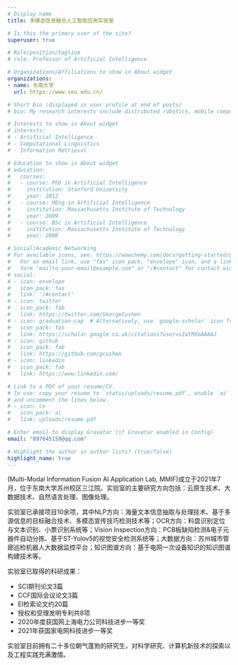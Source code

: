```yaml
---
# Display name
title: 多模态信息融合人工智能应用实验室

# Is this the primary user of the site?
superuser: true

# Role/position/tagline
# role: Professor of Artificial Intelligence

# Organizations/Affiliations to show in About widget
organizations:
- name: 东南大学
  url: https://www.seu.edu.cn/

# Short bio (displayed in user profile at end of posts)
# bio: My research interests include distributed robotics, mobile computing and programmable matter.

# Interests to show in About widget
# interests:
# - Artificial Intelligence
# - Computational Linguistics
# - Information Retrieval

# Education to show in About widget
# education:
#   courses:
#   - course: PhD in Artificial Intelligence
#     institution: Stanford University
#     year: 2012
#   - course: MEng in Artificial Intelligence
#     institution: Massachusetts Institute of Technology
#     year: 2009
#   - course: BSc in Artificial Intelligence
#     institution: Massachusetts Institute of Technology
#     year: 2008

# Social/Academic Networking
# For available icons, see: https://wowchemy.com/docs/getting-started/page-builder/#icons
#   For an email link, use "fas" icon pack, "envelope" icon, and a link in the
#   form "mailto:your-email@example.com" or "/#contact" for contact widget.
# social:
# - icon: envelope
#   icon_pack: fas
#   link: '/#contact'
# - icon: twitter
#   icon_pack: fab
#   link: https://twitter.com/GeorgeCushen
# - icon: graduation-cap  # Alternatively, use `google-scholar` icon from `ai` icon pack
#   icon_pack: fas
#   link: https://scholar.google.co.uk/citations?user=sIwtMXoAAAAJ
# - icon: github
#   icon_pack: fab
#   link: https://github.com/gcushen
# - icon: linkedin
#   icon_pack: fab
#   link: https://www.linkedin.com/

# Link to a PDF of your resume/CV.
# To use: copy your resume to `static/uploads/resume.pdf`, enable `ai` icons in `params.toml`, 
# and uncomment the lines below.
# - icon: cv
#   icon_pack: ai
#   link: uploads/resume.pdf

# Enter email to display Gravatar (if Gravatar enabled in Config)
email: "897645159@qq.com"

# Highlight the author in author lists? (true/false)
highlight_name: true
---
```

(Multi-Modal Information Fusion AI Application Lab, MMIF)成立于2021年7月，位于东南大学苏州校区三江院。实验室的主要研究方向包括：云原生技术、大数据技术、自然语言处理、图像处理。<br>

实验室已承接项目10余项，其中NLP方向：海量文本信息抽取与处理技术、基于多源信息的目标融合技术、多模态宣传技巧检测技术等；OCR方向：料盘识别定位与文本识别、小票识别系统等；Vision Inspection方向：PCB板缺陷检测&电子元器件自动分拣、基于ST-Yolov5的视觉安全检测系统等；大数据方向：苏州城市管廊巡检机器人大数据监控平台；知识图谱方向：基于电网一次设备知识的知识图谱构建技术等。

实验室已取得的科研成果：
- SCI期刊论文3篇
- CCF国际会议论文3篇
- EI检索论文约20篇
- 授权和受理发明专利共8项
- 2020年度获国网上海电力公司科技进步一等奖
- 2021年获国家电网科技进步一等奖

实验室目前拥有二十多位朝气蓬勃的研究生，对科学研究、计算机新技术的探索以及工程实践充满激情。
